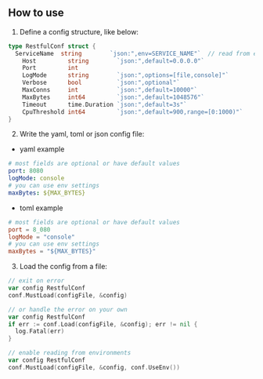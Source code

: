 ## How to use

1. Define a config structure, like below:

```go
type RestfulConf struct {
  ServiceName  string        `json:",env=SERVICE_NAME"`  // read from env automatically
	Host         string        `json:",default=0.0.0.0"`
	Port         int
	LogMode      string        `json:",options=[file,console]"`
	Verbose      bool          `json:",optional"`
	MaxConns     int           `json:",default=10000"`
	MaxBytes     int64         `json:",default=1048576"`
	Timeout      time.Duration `json:",default=3s"`
	CpuThreshold int64         `json:",default=900,range=[0:1000)"`
}
```

2. Write the yaml, toml or json config file:

- yaml example

```yaml
# most fields are optional or have default values
port: 8080
logMode: console
# you can use env settings
maxBytes: ${MAX_BYTES}
```

- toml example

```toml
# most fields are optional or have default values
port = 8_080
logMode = "console"
# you can use env settings
maxBytes = "${MAX_BYTES}"
```

3. Load the config from a file:

```go
// exit on error
var config RestfulConf
conf.MustLoad(configFile, &config)

// or handle the error on your own
var config RestfulConf
if err := conf.Load(configFile, &config); err != nil {
  log.Fatal(err)
}

// enable reading from environments
var config RestfulConf
conf.MustLoad(configFile, &config, conf.UseEnv())
```

